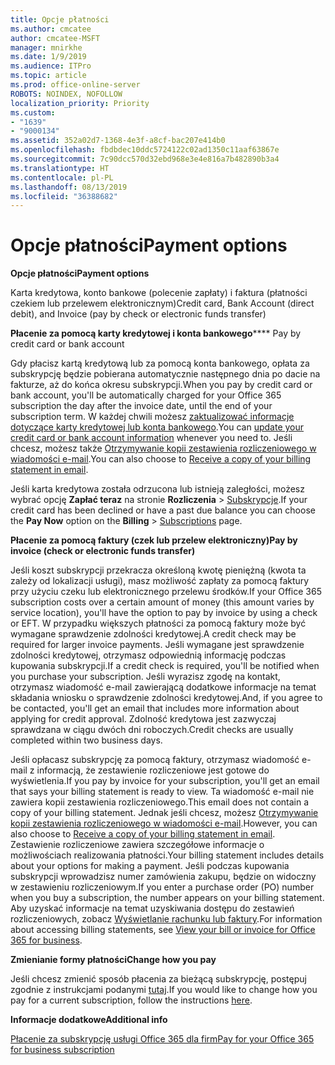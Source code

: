 ```yaml
---
title: Opcje płatności
ms.author: cmcatee
author: cmcatee-MSFT
manager: mnirkhe
ms.date: 1/9/2019
ms.audience: ITPro
ms.topic: article
ms.prod: office-online-server
ROBOTS: NOINDEX, NOFOLLOW
localization_priority: Priority
ms.custom:
- "1639"
- "9000134"
ms.assetid: 352a02d7-1368-4e3f-a8cf-bac207e414b0
ms.openlocfilehash: fbdbdec10ddc5724122c02ad1350c11aaf63867e
ms.sourcegitcommit: 7c90dcc570d32ebd968e3e4e816a7b482890b3a4
ms.translationtype: HT
ms.contentlocale: pl-PL
ms.lasthandoff: 08/13/2019
ms.locfileid: "36388682"
---
```

# <a name="payment-options"></a><span data-ttu-id="58863-102">Opcje płatności</span><span class="sxs-lookup"><span data-stu-id="58863-102">Payment options</span></span>

<span data-ttu-id="58863-103">**Opcje płatności**</span><span class="sxs-lookup"><span data-stu-id="58863-103">**Payment options**</span></span>
  
<span data-ttu-id="58863-104">Karta kredytowa, konto bankowe (polecenie zapłaty) i faktura (płatności czekiem lub przelewem elektronicznym)</span><span class="sxs-lookup"><span data-stu-id="58863-104">Credit card, Bank Account (direct debit), and Invoice (pay by check or electronic funds transfer)</span></span>
  
<span data-ttu-id="58863-105">**Płacenie za pomocą karty kredytowej i konta bankowego**</span><span class="sxs-lookup"><span data-stu-id="58863-105">\*\*\*\* Pay by credit card or bank account</span></span>
  
<span data-ttu-id="58863-106">Gdy płacisz kartą kredytową lub za pomocą konta bankowego, opłata za subskrypcję będzie pobierana automatycznie następnego dnia po dacie na fakturze, aż do końca okresu subskrypcji.</span><span class="sxs-lookup"><span data-stu-id="58863-106">When you pay by credit card or bank account, you'll be automatically charged for your Office 365 subscription the day after the invoice date, until the end of your subscription term.</span></span> <span data-ttu-id="58863-107">W każdej chwili możesz [zaktualizować informacje dotyczące karty kredytowej lub konta bankowego](https://docs.microsoft.com/office365/admin/subscriptions-and-billing/add-update-or-remove-credit-card-or-bank-account).</span><span class="sxs-lookup"><span data-stu-id="58863-107">You can [update your credit card or bank account information](https://docs.microsoft.com/office365/admin/subscriptions-and-billing/add-update-or-remove-credit-card-or-bank-account) whenever you need to.</span></span> <span data-ttu-id="58863-108">Jeśli chcesz, możesz także [Otrzymywanie kopii zestawienia rozliczeniowego w wiadomości e-mail](https://docs.microsoft.com/office365/admin/subscriptions-and-billing/pay-for-your-subscription#receive-a-copy-of-your-billing-statement-in-email).</span><span class="sxs-lookup"><span data-stu-id="58863-108">You can also choose to [Receive a copy of your billing statement in email](https://docs.microsoft.com/office365/admin/subscriptions-and-billing/pay-for-your-subscription#receive-a-copy-of-your-billing-statement-in-email).</span></span>
  
<span data-ttu-id="58863-109">Jeśli karta kredytowa została odrzucona lub istnieją zaległości, możesz wybrać opcję **Zapłać teraz** na stronie **Rozliczenia** \> [Subskrypcje](https://portal.office.com/adminportal/home#/subscriptions).</span><span class="sxs-lookup"><span data-stu-id="58863-109">If your credit card has been declined or have a past due balance you can choose the **Pay Now** option on the **Billing** \> [Subscriptions](https://portal.office.com/adminportal/home#/subscriptions) page.</span></span>
  
<span data-ttu-id="58863-110">**Płacenie za pomocą faktury (czek lub przelew elektroniczny)**</span><span class="sxs-lookup"><span data-stu-id="58863-110">**Pay by invoice (check or electronic funds transfer)**</span></span>
  
<span data-ttu-id="58863-111">Jeśli koszt subskrypcji przekracza określoną kwotę pieniężną (kwota ta zależy od lokalizacji usługi), masz możliwość zapłaty za pomocą faktury przy użyciu czeku lub elektronicznego przelewu środków.</span><span class="sxs-lookup"><span data-stu-id="58863-111">If your Office 365 subscription costs over a certain amount of money (this amount varies by service location), you'll have the option to pay by invoice by using a check or EFT.</span></span> <span data-ttu-id="58863-112">W przypadku większych płatności za pomocą faktury może być wymagane sprawdzenie zdolności kredytowej.</span><span class="sxs-lookup"><span data-stu-id="58863-112">A credit check may be required for larger invoice payments.</span></span> <span data-ttu-id="58863-113">Jeśli wymagane jest sprawdzenie zdolności kredytowej, otrzymasz odpowiednią informację podczas kupowania subskrypcji.</span><span class="sxs-lookup"><span data-stu-id="58863-113">If a credit check is required, you'll be notified when you purchase your subscription.</span></span> <span data-ttu-id="58863-114">Jeśli wyrazisz zgodę na kontakt, otrzymasz wiadomość e-mail zawierającą dodatkowe informacje na temat składania wniosku o sprawdzenie zdolności kredytowej.</span><span class="sxs-lookup"><span data-stu-id="58863-114">And, if you agree to be contacted, you'll get an email that includes more information about applying for credit approval.</span></span> <span data-ttu-id="58863-115">Zdolność kredytowa jest zazwyczaj sprawdzana w ciągu dwóch dni roboczych.</span><span class="sxs-lookup"><span data-stu-id="58863-115">Credit checks are usually completed within two business days.</span></span>
  
<span data-ttu-id="58863-116">Jeśli opłacasz subskrypcję za pomocą faktury, otrzymasz wiadomość e-mail z informacją, że zestawienie rozliczeniowe jest gotowe do wyświetlenia.</span><span class="sxs-lookup"><span data-stu-id="58863-116">If you pay by invoice for your subscription, you'll get an email that says your billing statement is ready to view.</span></span> <span data-ttu-id="58863-117">Ta wiadomość e-mail nie zawiera kopii zestawienia rozliczeniowego.</span><span class="sxs-lookup"><span data-stu-id="58863-117">This email does not contain a copy of your billing statement.</span></span> <span data-ttu-id="58863-118">Jednak jeśli chcesz, możesz [Otrzymywanie kopii zestawienia rozliczeniowego w wiadomości e-mail](https://docs.microsoft.com/office365/admin/subscriptions-and-billing/pay-for-your-subscription#receive-a-copy-of-your-billing-statement-in-email).</span><span class="sxs-lookup"><span data-stu-id="58863-118">However, you can also choose to [Receive a copy of your billing statement in email](https://docs.microsoft.com/office365/admin/subscriptions-and-billing/pay-for-your-subscription#receive-a-copy-of-your-billing-statement-in-email).</span></span> <span data-ttu-id="58863-119">Zestawienie rozliczeniowe zawiera szczegółowe informacje o możliwościach realizowania płatności.</span><span class="sxs-lookup"><span data-stu-id="58863-119">Your billing statement includes details about your options for making a payment.</span></span> <span data-ttu-id="58863-120">Jeśli podczas kupowania subskrypcji wprowadzisz numer zamówienia zakupu, będzie on widoczny w zestawieniu rozliczeniowym.</span><span class="sxs-lookup"><span data-stu-id="58863-120">If you enter a purchase order (PO) number when you buy a subscription, the number appears on your billing statement.</span></span> <span data-ttu-id="58863-121">Aby uzyskać informacje na temat uzyskiwania dostępu do zestawień rozliczeniowych, zobacz [Wyświetlanie rachunku lub faktury](https://docs.microsoft.com/office365/admin/subscriptions-and-billing/view-your-bill-or-invoice).</span><span class="sxs-lookup"><span data-stu-id="58863-121">For information about accessing billing statements, see [View your bill or invoice for Office 365 for business](https://docs.microsoft.com/office365/admin/subscriptions-and-billing/view-your-bill-or-invoice).</span></span>
  
<span data-ttu-id="58863-122">**Zmienianie formy płatności**</span><span class="sxs-lookup"><span data-stu-id="58863-122">**Change how you pay**</span></span>
  
<span data-ttu-id="58863-123">Jeśli chcesz zmienić sposób płacenia za bieżącą subskrypcję, postępuj zgodnie z instrukcjami podanymi [tutaj](https://docs.microsoft.com/office365/admin/subscriptions-and-billing/change-payment-method).</span><span class="sxs-lookup"><span data-stu-id="58863-123">If you would like to change how you pay for a current subscription, follow the instructions [here](https://docs.microsoft.com/office365/admin/subscriptions-and-billing/change-payment-method).</span></span>
  
<span data-ttu-id="58863-124">**Informacje dodatkowe**</span><span class="sxs-lookup"><span data-stu-id="58863-124">**Additional info**</span></span>
  
[<span data-ttu-id="58863-125">Płacenie za subskrypcję usługi Office 365 dla firm</span><span class="sxs-lookup"><span data-stu-id="58863-125">Pay for your Office 365 for business subscription</span></span>](https://docs.microsoft.com/office365/admin/subscriptions-and-billing/pay-for-your-subscription)